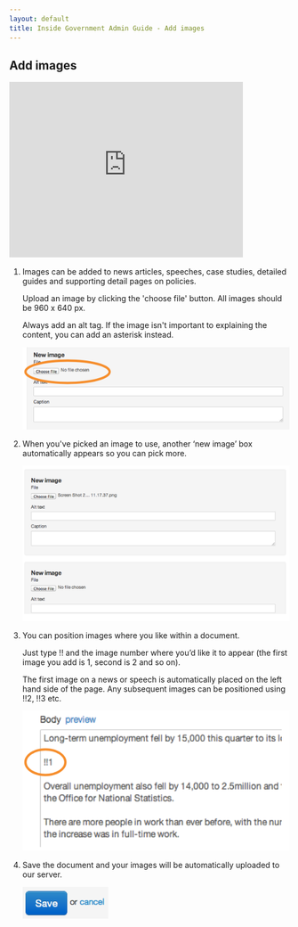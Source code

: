 ```yaml
---
layout: default
title: Inside Government Admin Guide - Add images
---
```


## Add images

<object width="420" height="315"><param name="movie" value="http://www.youtube-nocookie.com/v/aBVD1JmKgIw?version=3&amp;hl=en_GB&amp;rel=0"></param><param name="allowFullScreen" value="true"></param><param name="allowscriptaccess" value="always"></param><embed src="http://www.youtube-nocookie.com/v/aBVD1JmKgIw?version=3&amp;hl=en_GB&amp;rel=0" type="application/x-shockwave-flash" width="420" height="315" allowscriptaccess="always" allowfullscreen="true"></embed></object>

1. Images can be added to news articles, speeches, case studies, detailed guides and supporting detail pages on policies.

	Upload an image by clicking the 'choose file' button. All images should be 960 x 640 px.
	
	Always add an alt tag. If the image isn't important to explaining the content, you can add an asterisk instead.
	
	![Add images 1](add-images-1.png)

2. When you've picked an image to use, another ‘new image’ box automatically appears so you can pick more.

	![Add images 2](add-images-2.png)
	
3. You can position images where you like within a document.

	Just type !! and the image number where you’d like it to appear (the first image you add is 1, second is 2 and so on).
	
	The first image on a news or speech is automatically placed on the left hand side of the page. Any subsequent images can be positioned using !!2, !!3 etc.

	![Add images 3](add-images-3.png)
	
4. Save the document and your images will be automatically uploaded to our server.

	![Create new document 4](creating-a-new-doc-4.png)

	
